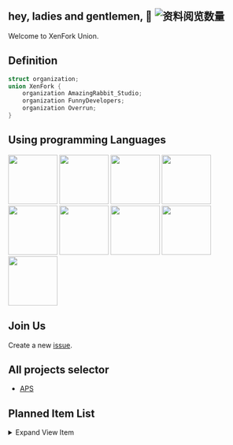 ## hey, ladies and gentlemen, 👋 ![资料阅览数量](https://profile-counter.glitch.me/XenFork/count.svg)

Welcome to XenFork Union.

## Definition

```c
struct organization;
union XenFork {
    organization AmazingRabbit_Studio;
    organization FunnyDevelopers;
    organization Overrun;
}
```

## Using programming Languages
<a href="https://learn.microsoft.com/zh-cn/cpp/cpp/?view=msvc-170"><image src="https://learn.microsoft.com/zh-cn/media/logos/logo_Cplusplus.svg" width=100 height=100></a>
<a href="https://learn.microsoft.com/zh-cn/cpp/c-language/?view=msvc-170"><image src="https://learn.microsoft.com/zh-cn/media/logos/logo_C.svg" width=100 height=100></a>
<a href="https://learn.microsoft.com/zh-cn/dotnet/csharp/"><image src="https://learn.microsoft.com/zh-cn/media/logos/logo_Csharp.svg" width=100 height=100></a>
<a href="https://learn.microsoft.com/zh-cn/dotnet/fsharp/"><image src="https://learn.microsoft.com/zh-cn/media/logos/logo_Fsharp.svg" width=100 height=100></a>
<a href="https://learn.microsoft.com/zh-cn/dotnet/visual-basic/"><image src="https://learn.microsoft.com/zh-cn/media/logos/logo_VB.svg" width=100 height=100></a>
<a href="https://www.java.com/"><image src="https://th.bing.com/th?id=ODLS.f8701c0e-08d1-4088-9d12-62a1b6912ddf&w=32&h=32&qlt=90&pcl=fffffa&o=6&pid=1.2" width=100 height=100></a>
<a href="https://github.com/CraftTweaker"><image src="https://avatars.githubusercontent.com/u/36635386?s=48&v=4" width=100 height=100></a>
<a href="https://github.com/golang"><image src="https://avatars.githubusercontent.com/u/4314092?s=48&v=4" width=100 height=100></a>
<a href="https://github.com/openjdk"><image src="https://avatars.githubusercontent.com/u/41768318?s=200&v=4" width=100 height=100></a>

## Join Us

Create a new [issue](https://github.com/XenFork/.github/issues/new).

## All projects selector
- [APS](https://github.com/XenFork/all-project-version-selector)

## Planned Item List

<details>
<summary>Expand View Item</summary>
<span>

- [SquidCraft](https://github.com/XenFork/SquidCraft)
- [Nucleoplasm](https://github.com/XenFork/nucleoplasm)
- [t Xen All Language Mod](https://github.com/XenFork/tXenAllLanguageMod)
- [CuboidX](https://github.com/XenFork/cuboidx)
- [I18n Input Method](https://github.com/XenFork/I18nInputMethod)
- [flower](https://github.com/XenFork/flower)
- [Recx](https://github.com/XenFork/Recx)
- [Fe2D](https://github.com/XenFork/Fe2D)
- [Compressed](https://github.com/XenFork/Compressed)
- [sins](https://github.com/XenFork/sins)


</span>
</details>
